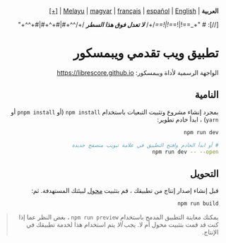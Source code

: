 <div dir="rtl" align="right">

&#8207;**العربية** | &#8207;[English](/docs/en/README.md) | &#8207;[español](/docs/es/LÉAME.md) | &#8207;[français](/docs/fr/LISEZMOI.md) | &#8207;[magyar](/docs/hu/OLVASSAEL.md) | &#8207;[Melayu](/docs/ms/BACASAYA.md) | &#8207;[[+]](https://librescore.ddns.net/projects/librescore/docs)

[//]: # "\+\_==!|!=_=!|!==_/+/ ***لا تعدل فوق هذا السطر*** /+/^^+#|#+^+#|#+^^\+\"

# تطبيق ويب تقدمي ويبمسكور

الواجهة الرسمية لأداة ويبمسكور: <https://librescore.github.io>

## النامية

بمجرد إنشاء مشروع وتثبيت التبعيات باستخدام `npm install` (أو `pnpm install` أو `yarn`) ، ابدأ خادم تطوير:

```bash
npm run dev

# أو ابدأ الخادم وافتح التطبيق في علامة تبويب متصفح جديدة
npm run dev -- --open
```

## التحويل

قبل إنشاء إصدار إنتاج من تطبيقك ، قم بتثبيت [محول](https://kit.svelte.dev/docs#adapters) لبيئتك المستهدفة. ثم:

```bash
npm run build
```

> يمكنك معاينة التطبيق المدمج باستخدام `npm run preview` ، بغض النظر عما إذا كنت قد قمت بتثبيت محول أم لا. يجب _ألا_ يتم استخدام هذا لخدمة تطبيقك في الإنتاج.

</div>
